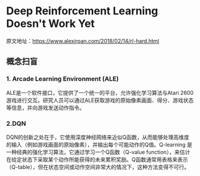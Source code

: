 # Deep Reinforcement Learning Doesn't Work Yet
原文地址：https://www.alexirpan.com/2018/02/14/rl-hard.html

## 概念扫盲

### 1. Arcade Learning Environment (ALE)
   ALE是一个软件接口，它提供了一个统一的平台，允许强化学习算法与Atari 2600游戏进行交互。研究人员可以通过ALE获取游戏的原始像素画面、得分、游戏状态等信息，并向游戏发送动作指令。

### 2.DQN
  DQN的创新之处在于，它使用深度神经网络来近似Q函数，从而能够处理高维度的输入（例如游戏画面的原始像素），并输出每个可能动作的Q值。Q-learning 是一种经典的强化学习算法，它通过学习一个Q函数（Q-value function），来估计在给定状态下采取某个动作所能获得的未来累积奖励。Q函数通常用表格来表示（Q-table），但在状态空间或动作空间非常大的情况下，这种方法变得不可行。
